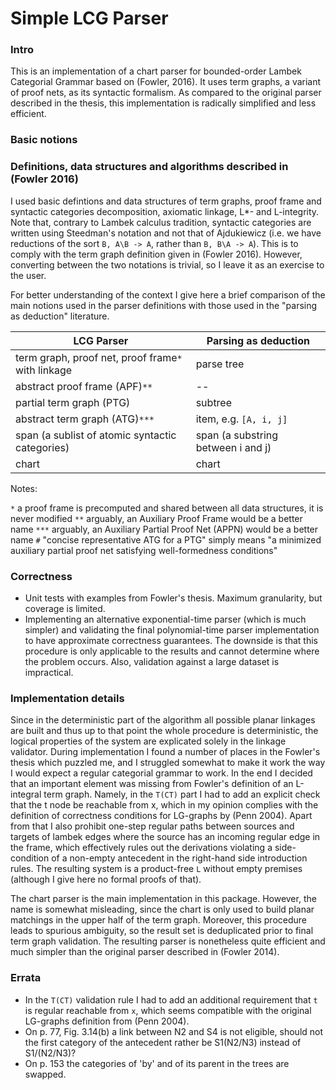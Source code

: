 # Simple LCG Parser


### Intro

This is an implementation of a chart parser for bounded-order Lambek Categorial Grammar based on (Fowler, 2016).
It uses term graphs, a variant of proof nets, as its syntactic formalism. As compared to the original parser 
described in the thesis, this implementation is radically simplified and less efficient. 


### Basic notions



### Definitions, data structures and algorithms described in (Fowler 2016)

I used basic defintions and data structures of term graphs, proof frame and syntactic categories decomposition, 
axiomatic linkage, L*- and L-integrity. Note that, contrary to Lambek calculus tradition, syntactic categories are 
written using Steedman's notation and not that of Ajdukiewicz (i.e. we have reductions of the sort `B, A\B -> A`, 
rather than `B, B\A -> A`). This is to comply with the term graph definition given in (Fowler 2016). However, 
converting between the two notations is trivial, so I leave it as an exercise to the user.     

For better understanding of the context I give here a brief comparison of the main notions used in the parser 
definitions with those used in the "parsing as deduction" literature.

| LCG Parser                                             |   Parsing as deduction                 |
|--------------------------------------------------------|----------------------------------------|
| term graph, proof net, proof frame`*` with linkage     |   parse tree                           |
| abstract proof frame (APF)`**`                         |   --                                   |
| partial term graph (PTG)                               |   subtree                              |
| abstract term graph (ATG)`***`                         |   item, e.g. `[A, i, j]`               |
| span (a sublist of atomic syntactic categories)        |   span (a substring between i and j)   |
| chart                                                  |   chart                                |

Notes:

`*`    a proof frame is precomputed and shared between all data structures, it is never modified
`**`   arguably, an Auxiliary Proof Frame would be a better name
`***`  arguably, an Auxiliary Partial Proof Net (APPN) would be a better name
`#`    "concise representative ATG for a PTG" simply means "a minimized auxiliary partial proof net satisfying
 well-formedness conditions"


### Correctness

* Unit tests with examples from Fowler's thesis. Maximum granularity, but coverage is limited.
* Implementing an alternative exponential-time parser (which is much simpler) and validating the final
  polynomial-time parser implementation to have approximate correctness guarantees. The downside is that
  this procedure is only applicable to the results and cannot determine where the problem occurs. Also, validation
  against a large dataset is impractical.


### Implementation details

Since in the deterministic part of the algorithm all possible planar linkages are built and thus up to that point
the whole procedure is deterministic, the logical properties of the system are explicated solely in the linkage validator.
During implementation I found a number of places in the Fowler's thesis which puzzled me, and I struggled somewhat
to make it work the way I would expect a regular categorial grammar to work. In the end I decided that an important
element was missing from Fowler's definition of an L-integral term graph. Namely, in the `T(CT)` part I had to add an
explicit check that the t node be reachable from x, which in my opinion complies with the definition of correctness
conditions for LG-graphs by (Penn 2004). Apart from that I also prohibit one-step regular paths between sources and
targets of lambek edges where the source has an incoming regular edge in the frame, which effectively rules out
the derivations violating a side-condition of a non-empty antecedent in the right-hand side introduction rules.
The resulting system is a product-free `L` without empty premises (although I give here no formal proofs of that).

The chart parser is the main implementation in this package. However, the name is somewhat misleading, since
the chart is only used to build planar matchings in the upper half of the term graph. Moreover, this procedure leads 
to spurious ambiguity, so the result set is deduplicated prior to final term graph validation. The resulting 
parser is nonetheless quite efficient and much simpler than the original parser described in (Fowler 2014).   


### Errata

* In the `T(CT)` validation rule I had to add an additional requirement that `t` is regular reachable from `x`, 
  which seems compatible with the original LG-graphs definition from (Penn 2004). 
* On p. 77, Fig. 3.14(b) a link between N2 and S4 is not eligible, should not the first category of the antecedent
  rather be S1\(N2/N3) instead of S1/(N2/N3)?
* On p. 153 the categories of 'by' and of its parent in the trees are swapped.
